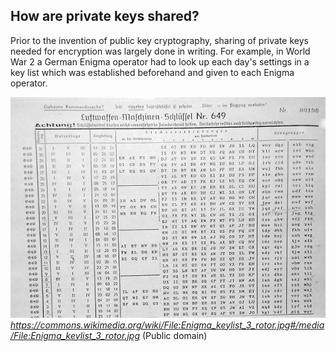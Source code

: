 ## How are private keys shared?

Prior to the invention of public key cryptography, sharing of private keys needed for encryption was largely done in writing. For example, in World War 2 a German Enigma operator had to look up each day's settings in a key list which was established beforehand and given to each Enigma operator.

![Luftwaffe settings](images/luftwaffe-settings.png)
*https://commons.wikimedia.org/wiki/File:Enigma_keylist_3_rotor.jpg#/media/File:Enigma_keylist_3_rotor.jpg* (Public domain)
